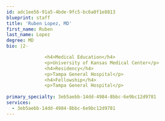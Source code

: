 ```yaml
---
id: adc1ee56-91a5-4bde-9fc5-bc6a0f1e8813
blueprint: staff
title: 'Ruben Lopez, MD'
first_name: Ruben
last_name: Lopez
degree: MD
bio: |2-

              <h4>Medical Education</h4>
              <p>University of Kansas Medical Center</p>
              <h4>Residency</h4>
              <p>Tampa General Hospital</p>
              <h4>Fellowship</h4>
              <p>Tampa General Hospital</p>
          
primary_specialty: 3eb5aebb-14dd-4984-8bbc-6e9bc12d9781
services:
  - 3eb5aebb-14dd-4984-8bbc-6e9bc12d9781
---
```

